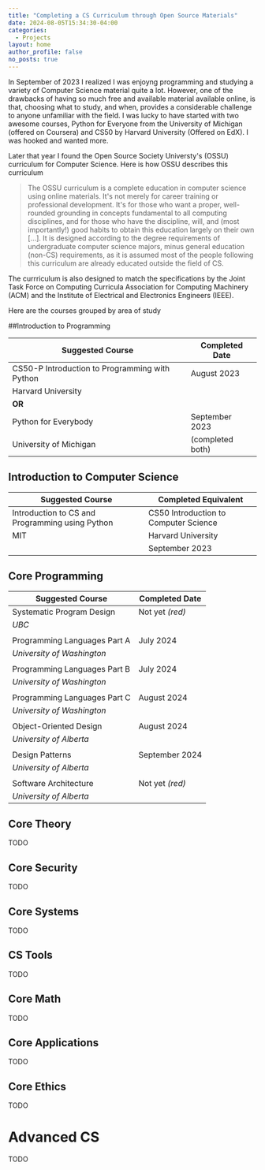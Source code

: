 ```yaml
---
title: "Completing a CS Curriculum through Open Source Materials"
date: 2024-08-05T15:34:30-04:00
categories:
  - Projects
layout: home
author_profile: false
no_posts: true
---
```


In September of 2023 I realized I was enjoyng programming and studying a variety of Computer Science material quite a lot. However, one of the drawbacks of having so much free and available material available online, is that, choosing what to study, and when, provides a considerable challenge to anyone unfamiliar with the field. I was lucky to have started with two awesome courses, Python for Everyone from the University of Michigan (offered on Coursera) and CS50 by Harvard University (Offered on EdX). I was hooked and wanted more. 

Later that year I found the Open Source Society Universty's (OSSU) curriculum for Computer Science. Here is how OSSU describes this curriculum 


>The OSSU curriculum is a complete education in computer science using online materials. It's not merely for career training or professional development. It's for those who want a proper, well-rounded grounding in concepts fundamental to all computing disciplines, and for those who have the discipline, will, and (most importantly!) good habits to obtain this education largely on their own [...]. It is designed according to the degree requirements of undergraduate computer science majors, minus general education (non-CS) requirements, as it is assumed most of the people following this curriculum are already educated outside the field of CS.


The currriculum is also designed to match the specifications by the Joint Task Force on Computing Curricula
Association for Computing Machinery (ACM) and the Institute of Electrical and Electronics Engineers (IEEE).

Here are the courses grouped by area of study 


##Introduction to Programming

| Suggested Course                                  | Completed Date   |
| ------------------------------------------------- | -----------------|
| CS50-P Introduction to Programming with Python    | August 2023      |
| Harvard University                                |                  |
| **OR**                                            |                  |
| Python for Everybody                              | September 2023   |
| University of Michigan                            | (completed both) |

## Introduction to Computer Science

| Suggested Course                                  | Completed Equivalent                  |
| ------------------------------------------------- | --------------------------------------|
| Introduction to CS and Programming using Python   | CS50 Introduction to Computer Science |
| MIT                                               | Harvard University                    |
|                                                   | September 2023                        |


## Core Programming

| Suggested Course                                   | Completed Date   |
| -------------------------------------------------- | ---------------- |
| Systematic Program Design                          | Not yet *(red)*  |
| *UBC*                                              |                  |
|                                                    |                  |
| Programming Languages Part A                       | July 2024        |
| *University of Washington*                         |                  |
|                                                    |                  |
| Programming Languages Part B                       | July 2024        |
| *University of Washington*                         |                  |
|                                                    |                  |
| Programming Languages Part C                       | August 2024      |
| *University of Washington*                         |                  |
|                                                    |                  |
| Object-Oriented Design                             | August 2024      |
| *University of Alberta*                            |                  |
|                                                    |                  |
| Design Patterns                                    | September 2024   |
| *University of Alberta*                            |                  |
|                                                    |                  |
| Software Architecture                              | Not yet *(red)*  |
| *University of Alberta*                            |                  |


## Core Theory
TODO

## Core Security
TODO

## Core Systems
TODO

## CS Tools
TODO

## Core Math
TODO

## Core Applications
TODO

## Core Ethics
TODO


# Advanced CS
TODO
















